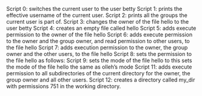 Script 0: switches the current user to the user betty
Script 1: prints the effective username of the current user.
Script 2: prints all the groups the current user is part of.
Script 3: changes the owner of the file hello to the user betty
Script 4: creates an empty file called hello
Script 5: adds execute permission to the owner of the file hello
Script 6: adds execute permission to the owner and the group owner, and read permission to other users, to the file hello
Script 7: adds execution permission to the owner, the group owner and the other users, to the file hello
Script 8: sets the permission to the file hello as follows:
Script 9: sets the mode of the file hello to this
sets the mode of the file hello the same as olleh’s mode
Script 11: adds execute permission to all subdirectories of the current directory for the owner, the group owner and all other users.
Script 12: creates a directory called my_dir with permissions 751 in the working directory.
